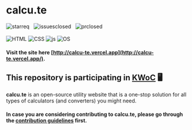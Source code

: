 # calcu.te
![starreq](https://img.shields.io/badge/STAR%20THIS-REPOSITORY-cyan?style=for-the-badge&logo=github)
&nbsp;
![issuesclosed](https://img.shields.io/github/issues-closed/darkfalc0n/calcu.te?color=green&style=for-the-badge)
&nbsp;
![prclosed](https://img.shields.io/github/issues-pr-closed/darkfalc0n/calcu.te?color=khaki&style=for-the-badge)
<br></br>
![HTML](https://img.shields.io/badge/HTML5-E34F26.svg?style=for-the-badge&logo=HTML5&logoColor=white)
![CSS](https://img.shields.io/badge/CSS3-1572B6.svg?style=for-the-badge&logo=CSS3&logoColor=white)
![js](https://img.shields.io/badge/JavaScript-F7DF1E.svg?style=for-the-badge&logo=JavaScript&logoColor=black)
![OS](https://img.shields.io/badge/Open%20Source%20Initiative-3DA639.svg?style=for-the-badge&logo=Open-Source-Initiative&logoColor=white)
#### Visit the site here [http://calcu-te.vercel.app](http://calcu-te.vercel.app/).
## This repository is participating in [KWoC](https://kwoc.kossiitkgp.org/) 🖥️
<b>calcu.te</b> is an open-source utility website that is a one-stop solution for all types of calculators (and converters) you might need.
#### In case you are considering contributing to <b>calcu.te</b>, please go through the [contribution guidelines](https://github.com/DarkFalc0n/calcu.te/blob/main/CONTRIBUTING.md/) first.



